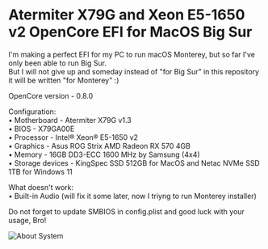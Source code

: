 # Atermiter X79G and Xeon E5-1650 v2 OpenCore EFI for MacOS Big Sur
I'm making a perfect EFI for my PC to run macOS Monterey, but so far I've only been able to run Big Sur.  
But I will not give up and someday instead of "for Big Sur" in this repository it will be written "for Monterey" :)

OpenCore version - 0.8.0

Configuration:  
• Motherboard - Atermiter X79G v1.3  
• BIOS - X79GA00E  
• Processor - Intel® Xeon® E5-1650 v2  
• Graphics - Asus ROG Strix AMD Radeon RX 570 4GB  
• Memory - 16GB DD3-ECC 1600 MHz by Samsung (4x4)  
• Storage devices - KingSpec SSD 512GB for MacOS and Netac NVMe SSD 1TB for Windows 11

What doesn't work:  
• Built-in Audio (will fix it some later, now I triyng to run Monterey installer)

Do not forget to update SMBIOS in config.plist and good luck with your usage, Bro!

![About System](https://user-images.githubusercontent.com/85404291/164888633-3c24ca9a-2078-4724-ba79-df72a38fc251.png)

